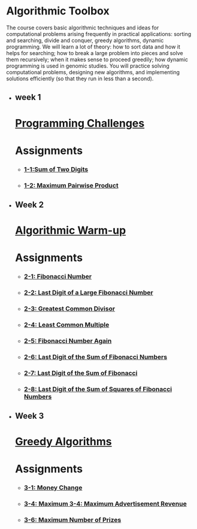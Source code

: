 # Algorithmic Toolbox

The course covers basic algorithmic techniques and ideas for computational problems arising frequently in practical applications: sorting and searching, divide and conquer, greedy algorithms, dynamic programming. We will learn a lot of theory: how to sort data and how it helps for searching; how to break a large problem into pieces and solve them recursively; when it makes sense to proceed greedily; how dynamic programming is used in genomic studies. You will practice solving computational problems, designing new algorithms, and implementing solutions efficiently (so that they run in less than a second).

- ## week 1

  # [Programming Challenges](https://github.com/SohanR/Data-Structures-and-Algorithms/tree/master/Algorithmic%20Toolbox/Week%2001)

  # Assignments

  - ### [1-1:Sum of Two Digits](https://github.com/SohanR/Data-Structures-and-Algorithms/blob/master/Algorithmic%20Toolbox/Week%2001/aplusb.cpp)
  - ### [1-2: Maximum Pairwise Product](https://github.com/SohanR/Data-Structures-and-Algorithms/blob/master/Algorithmic%20Toolbox/Week%2001/maximum_pairwise_product.cpp)

- ## Week 2

  # [Algorithmic Warm-up](https://github.com/SohanR/Data-Structures-and-Algorithms/tree/master/Algorithmic%20Toolbox/Week%2002)

  # Assignments

  - ### [2-1: Fibonacci Number ](https://github.com/SohanR/Data-Structures-and-Algorithms/blob/master/Algorithmic%20Toolbox/Week%2002/fibonacci.cpp)
  - ### [2-2: Last Digit of a Large Fibonacci Number](https://github.com/SohanR/Data-Structures-and-Algorithms/blob/master/Algorithmic%20Toolbox/Week%2002/fibonacci_last_digit.cpp)
  - ### [2-3: Greatest Common Divisor](https://github.com/SohanR/Data-Structures-and-Algorithms/blob/master/Algorithmic%20Toolbox/Week%2002/gcd.cpp)
  - ### [2-4: Least Common Multiple](https://github.com/SohanR/Data-Structures-and-Algorithms/blob/master/Algorithmic%20Toolbox/Week%2002/lcm.cpp)
  - ### [2-5: Fibonacci Number Again](https://github.com/SohanR/Data-Structures-and-Algorithms/blob/master/Algorithmic%20Toolbox/Week%2002/huge_fibonacci.cpp)
  - ### [2-6: Last Digit of the Sum of Fibonacci Numbers](https://github.com/SohanR/Data-Structures-and-Algorithms/blob/master/Algorithmic%20Toolbox/Week%2002/fibonacci_sum.cpp)
  - ### [2-7: Last Digit of the Sum of Fibonacci](https://github.com/SohanR/Data-Structures-and-Algorithms/blob/master/Algorithmic%20Toolbox/Week%2002/fibonacci_partial_sum.cpp)
  - ### [2-8: Last Digit of the Sum of Squares of Fibonacci Numbers](https://github.com/SohanR/Data-Structures-and-Algorithms/blob/master/Algorithmic%20Toolbox/Week%2002/fibonacci_sum_of_squares.cpp)

- ## Week 3

  # [Greedy Algorithms](https://github.com/SohanR/Data-Structures-and-Algorithms/tree/master/Algorithmic%20Toolbox/week%2003)

  # Assignments

  - ### [3-1: Money Change](https://github.com/SohanR/Data-Structures-and-Algorithms/blob/master/Algorithmic%20Toolbox/week%2003/change.cpp)
  - ### [3-4: Maximum 3-4: Maximum Advertisement Revenue](https://github.com/SohanR/Data-Structures-and-Algorithms/blob/master/Algorithmic%20Toolbox/week%2003/dot_product.cpp)
  - ### [3-6: Maximum Number of Prizes](https://github.com/SohanR/Data-Structures-and-Algorithms/blob/master/Algorithmic%20Toolbox/week%2003/different_summands.cpp)
